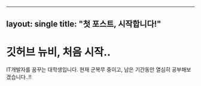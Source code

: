----
layout: single
title: "첫 포스트, 시작합니다!"
----

# 깃허브 뉴비, 처음 시작..
IT개발자를 꿈꾸는 대학생입니다. 현재 군복무 중이고, 남은 기간동안 열심히 공부해보겠습니다..!!
